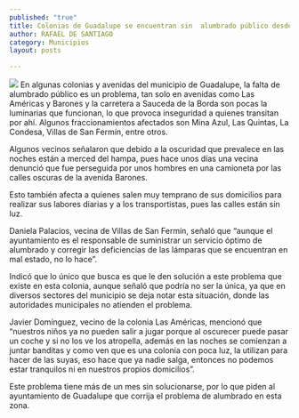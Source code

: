 ```yaml
---
published: "true"
title: Colonias de Guadalupe se encuentran sin  alumbrado público desde hace un mes
author: RAFAEL DE SANTIAGO
category: Municipios
layout: posts

---
```


![](http://i.imgur.com/Dx5mFRSm.jpg)
En algunas colonias y avenidas del municipio de Guadalupe, la falta de alumbrado público es un problema, tan solo en avenidas como Las Américas y Barones y la carretera a Sauceda de la Borda son pocas la luminarias que funcionan, lo que provoca inseguridad a quienes transitan por ahí.
Algunos fraccionamientos afectados son Mina Azul, Las Quintas, La Condesa, Villas de San Fermín, entre otros.

Algunos vecinos señalaron que debido a la oscuridad que prevalece en las noches están a merced del hampa, pues hace unos días una vecina denunció que fue perseguida por unos hombres en una camioneta por las calles oscuras de la avenida Barones.

Esto también afecta a quienes salen muy temprano de sus domicilios para realizar sus labores diarias y a los transportistas, pues las calles están sin luz.

Daniela Palacios, vecina de Villas de San Fermín, señaló que “aunque el ayuntamiento es el responsable de suministrar un servicio óptimo de alumbrado y corregir las deficiencias de las lámparas que se encuentran en mal estado, no lo hace”.

Indicó que lo único que busca es que le den solución a este problema que existe en esta colonia, aunque señaló que podría no ser la única, ya que en diversos sectores del municipio se deja notar esta situación, donde las autoridades municipales no atienden el problema.

Javier Domínguez, vecino de la colonia Las Américas, mencionó que “nuestros niños ya no pueden salir a jugar porque al oscurecer puede pasar un coche y si no los ve los atropella, además en las noches se comienzan a juntar banditas y como ven que es una colonia con poca luz, la utilizan para hacer de las suyas, eso hace que ya nadie salga, entonces no podemos estar tranquilos ni en nuestros propios domicilios”.

Este problema tiene más de un mes sin solucionarse, por lo que piden al ayuntamiento de Guadalupe que corrija el problema de alumbrado en esta zona.
